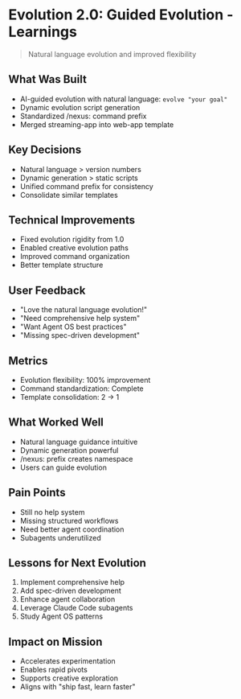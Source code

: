 # Evolution 2.0: Guided Evolution - Learnings

> Natural language evolution and improved flexibility

## What Was Built
- AI-guided evolution with natural language: `evolve "your goal"`
- Dynamic evolution script generation
- Standardized /nexus: command prefix
- Merged streaming-app into web-app template

## Key Decisions
- Natural language > version numbers
- Dynamic generation > static scripts
- Unified command prefix for consistency
- Consolidate similar templates

## Technical Improvements
- Fixed evolution rigidity from 1.0
- Enabled creative evolution paths
- Improved command organization
- Better template structure

## User Feedback
- "Love the natural language evolution!"
- "Need comprehensive help system"
- "Want Agent OS best practices"
- "Missing spec-driven development"

## Metrics
- Evolution flexibility: 100% improvement
- Command standardization: Complete
- Template consolidation: 2 → 1

## What Worked Well
- Natural language guidance intuitive
- Dynamic generation powerful
- /nexus: prefix creates namespace
- Users can guide evolution

## Pain Points
- Still no help system
- Missing structured workflows
- Need better agent coordination
- Subagents underutilized

## Lessons for Next Evolution
1. Implement comprehensive help
2. Add spec-driven development
3. Enhance agent collaboration
4. Leverage Claude Code subagents
5. Study Agent OS patterns

## Impact on Mission
- Accelerates experimentation
- Enables rapid pivots
- Supports creative exploration
- Aligns with "ship fast, learn faster"